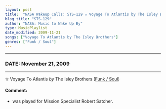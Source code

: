 ```yaml
---
layout: post
title:  "NASA Wakeup Calls: STS-129 ✫ Voyage To Atlantis by The Isley Brothers ✧ November 21, 2009"
blog_title: "STS-129"
author: "NASA: Music to Wake Up By"
type: MusicPlaylist
date_modified: 2009-11-21
songs: ["Voyage To Atlantis by The Isley Brothers"]
genres: ["Funk / Soul"]
---
```


----
### DATE: November 21, 2009
----
✫ Voyage To Atlantis *by* The Isley Brothers ([Funk / Soul](https://www.discogs.com/genre/Funk%20/%20Soul)) <a target="blank_" href="https://www.discogs.com/The-Isley-Brothers-Voyage-To-Atlantis/release/3942407">
    <i class="fas fa-compact-disc"
       title="Discogs entry for this song"
       alt="Discogs entry for this song"
       style="font-size: 1.1em;"></i></a>
    

#### Comment:
* was played for Mission Specialist Robert Satcher.



<br/>
<center>
	<a target="_blank"
	   href="https://twitter.com/intent/tweet?hashtags=Space,NASA,Playlist,NASAWakeupCalls,SpaceProgram&text=🚀 {{ page.author}}, '{{ page.songs.first }}' {{ page.title }}, {{ page.date | date: '%B %d, %Y' }}, {{ site.url }}{{ page.url }}&via=nasawakeupcalls"><i class="fab fa-twitter" title="Tweet this page" alt="Tweet this page" style="font-size: 1.3em;"></i></a>
	&nbsp; 	<i class="fas fa-user-astronaut" style="font-size: 1.5em;"></i> &nbsp;
    <a id="custom_amazon_link"
       type="amzn" search="#"
       category="popular music">
    <i class="fab fa-amazon" style="font-size: 1.3em;"></i></a>
</center>

<!-- Randomly resolve an individual entry from a song array -->
<script src="/assets/javascript/seedrandom.min.js"></script>
<script>
  var wake_me_up = ["Voyage To Atlantis by The Isley Brothers"];
  var prng = new Math.seedrandom();
  function randomSong() {
    song = wake_me_up[Math.floor(Math.random() * wake_me_up.length)];
    var amazon_link = document.getElementById("custom_amazon_link");
    amazon_link.setAttribute("search", song);
  }
  window.onload = randomSong();
</script>
